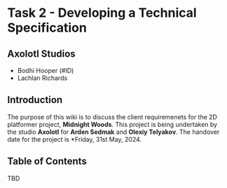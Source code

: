 # Task 2 - Developing a Technical Specification

## Axolotl Studios
* Bodhi Hooper (#ID)
* Lachlan Richards

## Introduction

The purpose of this wiki is to discuss the client requiremenets for the 2D platformer project, **Midnight Woods**. This project is being undertaken by the studio **Axolotl** for **Arden Sedmak** and **Olexiy Telyakov**. The handover date for the project is *Friday, 31st May, 2024.

## Table of Contents
TBD

